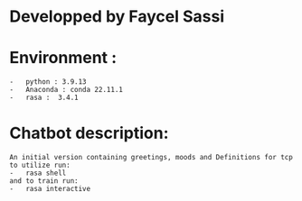 # Developped by Faycel Sassi
# Environment :
    -   python : 3.9.13
    -   Anaconda : conda 22.11.1
    -   rasa :  3.4.1
# Chatbot description:
    An initial version containing greetings, moods and Definitions for tcp 
    to utilize run: 
    -   rasa shell 
    and to train run:
    -   rasa interactive
